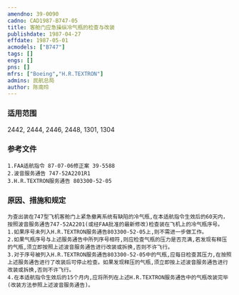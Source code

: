 ```yaml
---
amendno: 39-0090  
cadno: CAD1987-B747-05  
title: 客舱门应急操纵冷气瓶的检查与改装  
publishdate: 1987-04-27  
effdate: 1987-05-01  
acmodels: ["B747"]  
tags: []  
engs: []  
pns: []  
mfrs: ["Boeing","H.R.TEXTRON"]  
admins: 民航总局  
author: 陈南玲  
---
```

  
### 适用范围  
2442, 2444, 2446, 2448, 1301, 1304  
  
<!--more-->  
### 参考文件  
    1.FAA适航指令 87-07-06修正案 39-5588  
    2.波音服务通告 747-52A2201R1  
    3.H.R.TEXTRON服务通告 803300-52-05  
  
### 原因、措施和规定  
    为查出装在747型飞机客舱门上紧急撤离系统有缺陷的冷气瓶,在本适航指令生效后的60天内，按照波音服务通告747-52A2201(或经FAA批准的最新修改)检查装在飞机上的冷气瓶序号。  
    1.如果序号未列入H.R.TEXTRON服务通告803300-52-05上,则不需进一步做工作。  
    2.如果气瓶序号与上述服务通告中所列序号相符,则应检查气瓶的压力是否充满,若发现有释压的气瓶,须立即按照上述波音服务通告进行改装或拆换,否则不许飞行。  
    3.对于序号被列入H.R.TEXTRON服务通告803300-52-05中的气瓶,应每日检查其压力,在按照上述服务通告进行了改装后可停止检查。如果发现释压的气瓶,须立即按上述波音服务通告进行改装或拆换,否则不许飞行。  
    4.在本适航指令生效后的15个月内,应将所列在上述H.R.TEXTRON服务通告中的气瓶改装完毕(改装方法参照上述波音服务通告)。   
